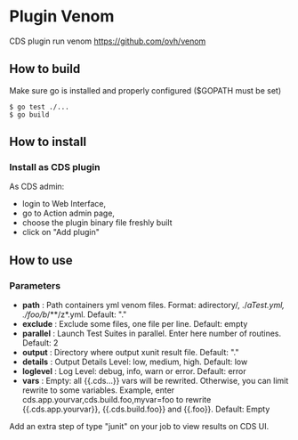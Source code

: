 # Plugin Venom

CDS plugin run venom https://github.com/ovh/venom

## How to build

Make sure go is installed and properly configured ($GOPATH must be set)

```shell
$ go test ./...
$ go build
```

## How to install

### Install as CDS plugin

As CDS admin:

- login to Web Interface,
- go to Action admin page,
- choose the plugin binary file freshly built
- click on "Add plugin"

## How to use

### Parameters

- **path** : Path containers yml venom files. Format: adirectory/, ./*aTest.yml, ./foo/b*/**/z*.yml. Default: "."
- **exclude** : Exclude some files, one file per line. Default: empty
- **parallel** : Launch Test Suites in parallel. Enter here number of routines. Default: 2
- **output** : Directory where output xunit result file. Default: "."
- **details** : Output Details Level: low, medium, high. Default: low
- **loglevel** : Log Level: debug, info, warn or error. Default: error
- **vars** : Empty: all {{.cds...}} vars will be rewrited. Otherwise, you can limit rewrite to some variables. Example, enter cds.app.yourvar,cds.build.foo,myvar=foo to rewrite {{.cds.app.yourvar}}, {{.cds.build.foo}} and {{.foo}}. Default: Empty

Add an extra step of type "junit" on your job to view results on CDS UI.
